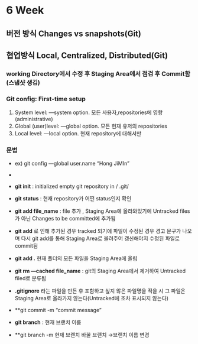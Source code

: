 # 6 Week
## 버전 방식 Changes vs snapshots(Git)
## 협업방식 Local, Centralized, Distributed(Git)
### working Directory에서 수정 후 Staging Area에서 점검 후 Commit함(스냅샷 생김)
### Git config: First-time setup
1.  System level: —system option. 모든 사용자,repositories에 영향(administrative)
2.  Global (user)level: —global option. 모든 현재 유저의 repositories 
3.  Local level: —local option. 현재 repository에 대해서만
### 문법
- ex) git config —global user.name “Hong JiMIn”
- 
- **git init** : initialized empty git repository in / .git/ 

- **git status** : 현재 repository가 어떤 status인지 확인

- **git add file_name** : file 추가 , Staging Area에 올라와있기에 Untracked files가 아닌 Changes to be committed에 추가됨

- **git add** 로 인해 추가된 경우 tracked 되기에 파일이 수정된 경우 경고 문구가 나오며 다시 git add를 통해 Staging Area로 올려주어 갱신해야지 수정된 파일로 commit됨

- **git add .** 현재 폴더의 모든 파일을 Staging Area에 올림

- **git rm —cached file_name** : git의 Staging Area에서 제거하여 Untracked filed로 분류됨

- **.gitignore** 라는 파일을 만든 후 포함하고 싶지 않은 파일명을 적을 시 그 파일은 Staging Area로 올라가지 않는다(Untracked에 조차 표시되지 않는다)

- **git commit -m “commit message”

- **git branch** : 현재 브랜치 이름

- **git branch -m 현재 브랜치 바꿀 브랜치  →브랜치 이름 변경
